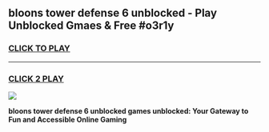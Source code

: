 
## bloons tower defense 6 unblocked - Play Unblocked Gmaes & Free #o3r1y
<h3>
<a href="https://news.freeplayer.one?title=bloons_tower_defense_6_unblocked&ref=26F">CLICK TO PLAY</a></h3>
<hr>

<h3>
<a href="https://news.freeplayer.one?title=bloons_tower_defense_6_unblocked&ref=26F">CLICK 2 PLAY</a>
  
</h3>

<a href="https://news.freeplayer.one?title=bloons_tower_defense_6_unblocked&ref=26F/"><img src="https://clearcache.store/games.png"></a>


**bloons tower defense 6 unblocked games unblocked: Your Gateway to Fun and Accessible Online Gaming**
